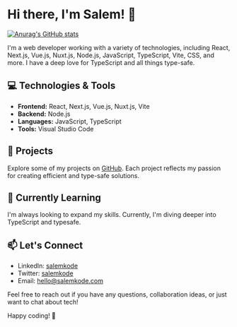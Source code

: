 # Hi there, I'm Salem! 👋
[![Anurag's GitHub stats](https://github-readme-stats.vercel.app/api?username=salemkode)](https://github.com/anuraghazra/github-readme-stats)



I'm a web developer working with a variety of technologies, including React, Next.js, Vue.js, Nuxt.js, Node.js, JavaScript, TypeScript, Vite, CSS, and more. I have a deep love for TypeScript and all things type-safe.

## 💻 Technologies & Tools

- **Frontend:** React, Next.js, Vue.js, Nuxt.js, Vite
- **Backend:** Node.js
- **Languages:** JavaScript, TypeScript
- **Tools:** Visual Studio Code

## 🚀 Projects

Explore some of my projects on [GitHub](https://github.com/salemkode). Each project reflects my passion for creating efficient and type-safe solutions.

## 🌱 Currently Learning

I'm always looking to expand my skills. Currently, I'm diving deeper into TypeScript and typesafe.

## 📫 Let's Connect

- LinkedIn: [salemkode](https://www.linkedin.com/in/salemkode/)
- Twitter: [salemkode](https://twitter.com/salemkode)
- Email: hello@salemkode.com

Feel free to reach out if you have any questions, collaboration ideas, or just want to chat about tech!

Happy coding! 🚀
